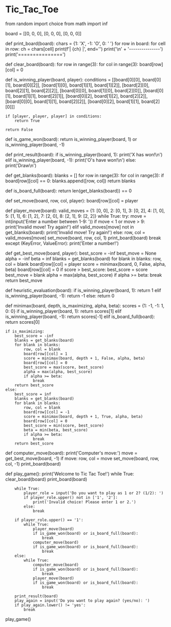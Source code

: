# Tic_Tac_Toe

from random import choice
from math import inf

board = [[0, 0, 0],
         [0, 0, 0],
         [0, 0, 0]]

def print_board(board):
    chars = {1: 'X', -1: 'O', 0: ' '}
    for row in board:
        for cell in row:
            ch = chars[cell]
            print(f'| {ch} |', end='')
        print('\n' + '---------------')
    print('===============')

def clear_board(board):
    for row in range(3):
        for col in range(3):
            board[row][col] = 0

def is_winning_player(board, player):
    conditions = [[board[0][0], board[0][1], board[0][2]],
                  [board[1][0], board[1][1], board[1][2]],
                  [board[2][0], board[2][1], board[2][2]],
                  [board[0][0], board[1][0], board[2][0]],
                  [board[0][1], board[1][1], board[2][1]],
                  [board[0][2], board[1][2], board[2][2]],
                  [board[0][0], board[1][1], board[2][2]],
                  [board[0][2], board[1][1], board[2][0]]]

    if [player, player, player] in conditions:
        return True

    return False

def is_game_won(board):
    return is_winning_player(board, 1) or is_winning_player(board, -1)

def print_result(board):
    if is_winning_player(board, 1):
        print('X has won!\n')
    elif is_winning_player(board, -1):
        print('O\'s have won!\n')
    else:
        print('Draw\n')

def get_blanks(board):
    blanks = []
    for row in range(3):
        for col in range(3):
            if board[row][col] == 0:
                blanks.append([row, col])
    return blanks

def is_board_full(board):
    return len(get_blanks(board)) == 0

def set_move(board, row, col, player):
    board[row][col] = player

def player_move(board):
    valid_moves = {1: [0, 0], 2: [0, 1], 3: [0, 2],
                   4: [1, 0], 5: [1, 1], 6: [1, 2],
                   7: [2, 0], 8: [2, 1], 9: [2, 2]}
    while True:
        try:
            move = int(input('Enter a number between 1-9: '))
            if move < 1 or move > 9:
                print('Invalid move! Try again!')
            elif valid_moves[move] not in get_blanks(board):
                print('Invalid move! Try again!')
            else:
                row, col = valid_moves[move]
                set_move(board, row, col, 1)
                print_board(board)
                break
        except (KeyError, ValueError):
            print('Enter a number!')

def get_best_move(board, player):
    best_score = -inf
    best_move = None
    alpha = -inf
    beta = inf
    blanks = get_blanks(board)
    for blank in blanks:
        row, col = blank
        board[row][col] = player
        score = minimax(board, 0, False, alpha, beta)
        board[row][col] = 0
        if score > best_score:
            best_score = score
            best_move = blank
        alpha = max(alpha, best_score)
        if alpha >= beta:
            break
    return best_move

def heuristic_evaluation(board):
    if is_winning_player(board, 1):
        return 1
    elif is_winning_player(board, -1):
        return -1
    else:
        return 0

def minimax(board, depth, is_maximizing, alpha, beta):
    scores = {1: -1, -1: 1, 0: 0}
    if is_winning_player(board, 1):
        return scores[1]
    elif is_winning_player(board, -1):
        return scores[-1]
    elif is_board_full(board):
        return scores[0]

    if is_maximizing:
        best_score = -inf
        blanks = get_blanks(board)
        for blank in blanks:
            row, col = blank
            board[row][col] = 1
            score = minimax(board, depth + 1, False, alpha, beta)
            board[row][col] = 0
            best_score = max(score, best_score)
            alpha = max(alpha, best_score)
            if alpha >= beta:
                break
        return best_score
    else:
        best_score = inf
        blanks = get_blanks(board)
        for blank in blanks:
            row, col = blank
            board[row][col] = -1
            score = minimax(board, depth + 1, True, alpha, beta)
            board[row][col] = 0
            best_score = min(score, best_score)
            beta = min(beta, best_score)
            if alpha >= beta:
                break
        return best_score

def computer_move(board):
    print('Computer\'s move:')
    move = get_best_move(board, -1)
    if move:
        row, col = move
        set_move(board, row, col, -1)
    print_board(board)

def play_game():
    print('Welcome to Tic Tac Toe!')
    while True:
        clear_board(board)
        print_board(board)
        
        while True:
            player_role = input('Do you want to play as 1 or 2? (1/2): ')
            if player_role.upper() not in ['1', '2']:
                print('Invalid choice! Please enter 1 or 2.')
            else:
                break

        if player_role.upper() == '1':
            while True:
                player_move(board)
                if is_game_won(board) or is_board_full(board):
                    break
                computer_move(board)
                if is_game_won(board) or is_board_full(board):
                    break
        else:
            while True:
                computer_move(board)
                if is_game_won(board) or is_board_full(board):
                    break
                player_move(board)
                if is_game_won(board) or is_board_full(board):
                    break

        print_result(board)
        play_again = input('Do you want to play again? (yes/no): ')
        if play_again.lower() != 'yes':
            break

play_game()
